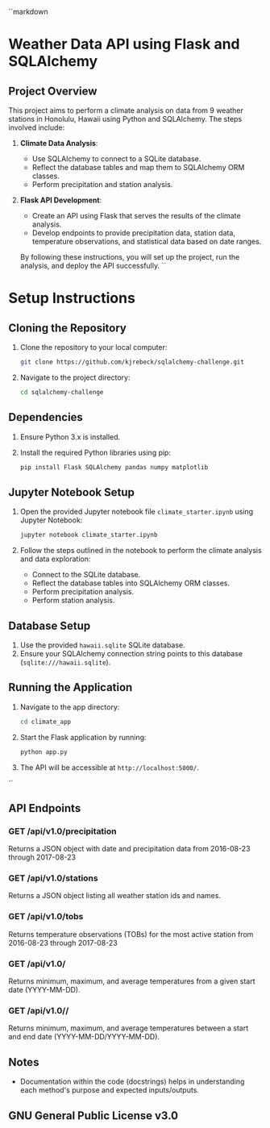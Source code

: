 
``markdown
# Weather Data API using Flask and SQLAlchemy

## Project Overview

This project aims to perform a climate analysis on data from 9 weather stations in Honolulu, Hawaii using Python and SQLAlchemy. The steps involved include:

1. **Climate Data Analysis**:
    - Use SQLAlchemy to connect to a SQLite database.
    - Reflect the database tables and map them to SQLAlchemy ORM classes.
    - Perform precipitation and station analysis.

2. **Flask API Development**:
    - Create an API using Flask that serves the results of the climate analysis.
    - Develop endpoints to provide precipitation data, station data, temperature observations, and statistical data based on date ranges.
    
    By following these instructions, you will set up the project, run the analysis, and deploy the API successfully.
``
# Setup Instructions

## Cloning the Repository

1. Clone the repository to your local computer:

    ```sh
    git clone https://github.com/kjrebeck/sqlalchemy-challenge.git
    ```

2. Navigate to the project directory:

    ```sh
    cd sqlalchemy-challenge
    ```

## Dependencies

1. Ensure Python 3.x is installed.
2. Install the required Python libraries using pip:

    ```sh
    pip install Flask SQLAlchemy pandas numpy matplotlib
    ```
## Jupyter Notebook Setup

1. Open the provided Jupyter notebook file `climate_starter.ipynb` using Jupyter Notebook:

    ```sh
    jupyter notebook climate_starter.ipynb
    ```

2. Follow the steps outlined in the notebook to perform the climate analysis and data exploration:
    - Connect to the SQLite database.
    - Reflect the database tables into SQLAlchemy ORM classes.
    - Perform precipitation analysis.
    - Perform station analysis.

## Database Setup

1. Use the provided `hawaii.sqlite` SQLite database.
2. Ensure your SQLAlchemy connection string points to this database (`sqlite:///hawaii.sqlite`).

## Running the Application

1. Navigate to the app directory:

    ```sh
    cd climate_app
    ```

2. Start the Flask application by running:

    ```sh
    python app.py
    ```

3. The API will be accessible at `http://localhost:5000/`.

``
## API Endpoints

### GET /api/v1.0/precipitation

Returns a JSON object with date and precipitation data from 2016-08-23 through 2017-08-23

### GET /api/v1.0/stations

Returns a JSON object listing all weather station ids and names.

### GET /api/v1.0/tobs

Returns temperature observations (TOBs) for the most active station from 2016-08-23 through 2017-08-23

### GET /api/v1.0/<start>

Returns minimum, maximum, and average temperatures from a given start date (YYYY-MM-DD).

### GET /api/v1.0/<start>/<end>

Returns minimum, maximum, and average temperatures between a start and end date (YYYY-MM-DD/YYYY-MM-DD).


## Notes

- Documentation within the code (docstrings) helps in understanding each method's purpose and expected inputs/outputs.

## GNU General Public License v3.0
